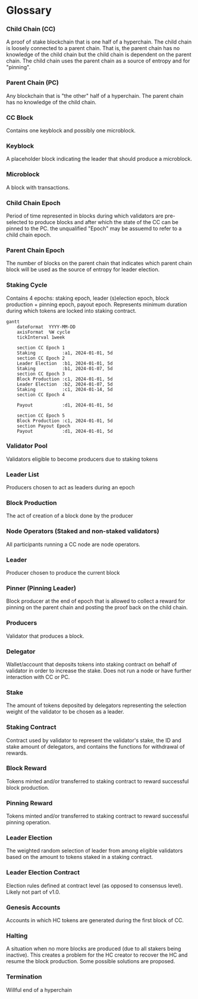 # Glossary

### Child Chain (CC)
A proof of stake blockchain that is one half of a hyperchain.
The child chain is loosely connected to a parent chain.
That is, the parent chain has no knowledge of the child chain but the child chain is dependent on the parent chain.
The child chain uses the parent chain as a source of entropy and for "pinning".

### Parent Chain (PC)
Any blockchain that is "the other" half of a hyperchain.
The parent chain has no knowledge of the child chain.

### CC Block
Contains one keyblock and possibly one microblock.

### Keyblock
A placeholder block indicating the leader that should produce a microblock.

### Microblock
A block with transactions.

### Child Chain Epoch
Period of time represented in blocks during which validators are pre-selected to produce blocks and after which the state of the CC can be pinned to the PC.
the unqualified "Epoch" may be assuemd to refer to a child chain epoch.

### Parent Chain Epoch
The number of blocks on the parent chain that indicates which parent chain block will be used as the source of entropy for leader election.

### Staking Cycle
Contains 4 epochs: staking epoch, leader (s)election epoch, block production + pinning epoch, payout epoch. Represents minimum duration during which tokens are locked into staking contract.


```mermaid
gantt
    dateFormat  YYYY-MM-DD
    axisFormat  %W cycle
    tickInterval 1week

    section CC Epoch 1
    Staking          :a1, 2024-01-01, 5d
    section CC Epoch 2
    Leader Election  :b1, 2024-01-01, 5d
    Staking          :b1, 2024-01-07, 5d
    section CC Epoch 3
    Block Production :c1, 2024-01-01, 5d
    Leader Election  :b2, 2024-01-07, 5d
    Staking          :c1, 2024-01-14, 5d
    section CC Epoch 4

    Payout           :d1, 2024-01-01, 5d

    section CC Epoch 5
    Block Production :c1, 2024-01-01, 5d
    section Payout Epoch
    Payout           :d1, 2024-01-01, 5d
```

### Validator Pool
Validators eligible to become producers due to staking tokens

### Leader List
Producers chosen to act as leaders during an epoch

### Block Production
The act of creation of a block done by the producer

### Node Operators (Staked and non-staked validators)
All participants running a CC node are node operators.

### Leader
Producer chosen to produce the current block

### Pinner (Pinning Leader)
Block producer at the end of epoch that is allowed to collect a reward for pinning on the parent chain and posting the proof back on the child chain.

### Producers
Validator that produces a block.

### Delegator
Wallet/account that deposits tokens into staking contract on behalf of validator in order to increase the stake. Does not run a node or have further interaction with CC or PC.

### Stake
The amount of tokens deposited by delegators representing the selection weight of the validator to be chosen as a leader.

### Staking Contract
Contract used by validator to represent the validator's stake, the ID and stake amount of delegators, and contains the functions for withdrawal of rewards.

### Block Reward
Tokens minted and/or transferred to staking contract to reward successful block production.

### Pinning Reward
Tokens minted and/or transferred to staking contract to reward successful pinning operation.

### Leader Election
The weighted random selection of leader from among eligible validators based on the amount to tokens staked in a staking contract.

### Leader Election Contract
Election rules defined at contract level (as opposed to consensus level). Likely not part of v1.0.

### Genesis Accounts
Accounts in which HC tokens are generated during the first block of CC.

### Halting
A situation when no more blocks are produced (due to all stakers being inactive). This creates a problem for the HC creator to recover the HC and resume the block production. Some possible solutions are proposed.

### Termination
Willful end of a hyperchain